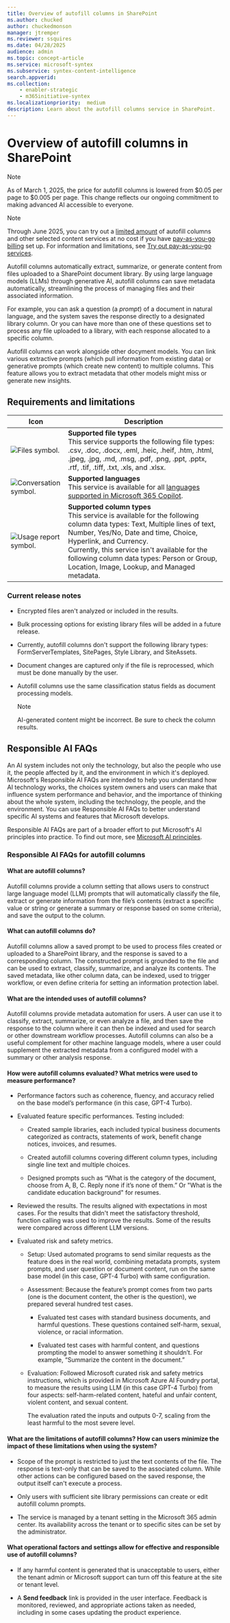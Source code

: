 ```yaml
---
title: Overview of autofill columns in SharePoint
ms.author: chucked
author: chuckedmonson
manager: jtremper
ms.reviewer: ssquires
ms.date: 04/28/2025
audience: admin
ms.topic: concept-article
ms.service: microsoft-syntex
ms.subservice: syntex-content-intelligence
search.appverid: 
ms.collection: 
    - enabler-strategic
    - m365initiative-syntex
ms.localizationpriority:  medium
description: Learn about the autofill columns service in SharePoint.
---
```


# Overview of autofill columns in SharePoint

> [!NOTE]
> As of March 1, 2025, the price for autofill columns is lowered from $0.05 per page to $0.005 per page. This change reflects our ongoing commitment to making advanced AI accessible to everyone.

> [!NOTE]
> Through June 2025, you can try out a [limited amount](promo-syntex.md#monthly-included-capacity) of autofill columns and other selected content services at no cost if you have [pay-as-you-go billing](syntex-azure-billing.md) set up. For information and limitations, see [Try out pay-as-you-go services](promo-syntex.md).

Autofill columns automatically extract, summarize, or generate content from files uploaded to a SharePoint document library. By using large language models (LLMs) through generative AI, autofill columns can save metadata automatically, streamlining the process of managing files and their associated information.

For example, you can ask a question (a *prompt*) of a document in natural language, and the system saves the response directly to a designated library column. Or you can have more than one of these questions set to process any file uploaded to a library, with each response allocated to a specific column.

Autofill columns can work alongside other docyment models. You can link various extractive prompts (which pull information from existing data) or generative prompts (which create new content) to multiple columns. This feature allows you to extract metadata that other models might miss or generate new insights.

## Requirements and limitations

| Icon          | Description   |
| ------------- | ------------- |
| ![Files symbol.](/office/media/icons/files-blue.png)  | **Supported file types** <br>This service supports the following file types: .csv, .doc, .docx, .eml, .heic, .heif, .htm, .html, .jpeg, .jpg, .md, .msg, .pdf, .png, .ppt, .pptx, .rtf, .tif, .tiff, .txt, .xls, and .xlsx. |
| ![Conversation symbol.](/office/media/icons/chat-room-conversation-blue.png)  | **Supported languages** <br>This service is available for all [languages supported in Microsoft 365 Copilot](https://support.microsoft.com/en-us/office/94518d61-644b-4118-9492-617eea4801d8). |
| ![Usage report symbol.](/office/media/icons/usage-report-blue.png)  | **Supported column types** <br>This service is available for the following column data types: Text, Multiple lines of text, Number, Yes/No, Date and time, Choice, Hyperlink, and Currency.<br> Currently, this service isn't available for the following column data types: Person or Group, Location, Image, Lookup, and Managed metadata.|

### Current release notes

- Encrypted files aren't analyzed or included in the results.

- Bulk processing options for existing library files will be added in a future release.

- Currently, autofill columns don't support the following library types: FormServerTemplates, SitePages, Style Library, and SiteAssets.

- Document changes are captured only if the file is reprocessed, which must be done manually by the user.

- Autofill columns use the same classification status fields as document processing models.

    > [!NOTE]
    > AI-generated content might be incorrect. Be sure to check the column results.

## Responsible AI FAQs

An AI system includes not only the technology, but also the people who use it, the people affected by it, and the environment in which it's deployed. Microsoft's Responsible AI FAQs are intended to help you understand how AI technology works, the choices system owners and users can make that influence system performance and behavior, and the importance of thinking about the whole system, including the technology, the people, and the environment. You can use Responsible AI FAQs to better understand specific AI systems and features that Microsoft develops.

Responsible AI FAQs are part of a broader effort to put Microsoft's AI principles into practice. To find out more, see [Microsoft AI principles](https://www.microsoft.com/ai/responsible-ai).

### Responsible AI FAQs for autofill columns

#### What are autofill columns?

Autofill columns provide a column setting that allows users to construct large language model (LLM) prompts that will automatically classify the file, extract or generate information from the file’s contents (extract a specific value or string or generate a summary or response based on some criteria), and save the output to the column.

#### What can autofill columns do?

Autofill columns allow a saved prompt to be used to process files created or uploaded to a SharePoint library, and the response is saved to a corresponding column. The constructed prompt is grounded to the file and can be used to extract, classify, summarize, and analyze its contents. The saved metadata, like other column data, can be indexed, used to trigger workflow, or even define criteria for setting an information protection label.

#### What are the intended uses of autofill columns?

Autofill columns provide metadata automation for users. A user can use it to classify, extract, summarize, or even analyze a file, and then save the response to the column where it can then be indexed and used for search or other downstream workflow processes. Autofill columns can also be a useful complement for other machine language models, where a user could supplement the extracted metadata from a configured model with a summary or other analysis response.

#### How were autofill columns evaluated? What metrics were used to measure performance?

- Performance factors such as coherence, fluency, and accuracy relied on the base model’s performance (in this case, GPT-4 Turbo).

- Evaluated feature specific performances. Testing included:

    - Created sample libraries, each included typical business documents categorized as contracts, statements of work, benefit change notices, invoices, and resumes.

    - Created autofill columns covering different column types, including single line text and multiple choices.

    - Designed prompts such as “What is the category of the document, choose from A, B, C. Reply none if it’s none of them.” Or "What is the candidate education background" for resumes.

- Reviewed the results. The results aligned with expectations in most cases. For the results that didn't meet the satisfactory threshold, function calling was used to improve the results. Some of the results were compared across different LLM versions.

- Evaluated risk and safety metrics.

    - Setup: Used automated programs to send similar requests as the feature does in the real world, combining metadata prompts, system prompts, and user question or document content, run on the same base model (in this case, GPT-4 Turbo) with same configuration.

    - Assessment: Because the feature’s prompt comes from two parts (one is the document content, the other is the question), we prepared several hundred test cases.

        - Evaluated test cases with standard business documents, and harmful questions. These questions contained self-harm, sexual, violence, or racial information.

        - Evaluated test cases with harmful content, and questions prompting the model to answer something it shouldn’t. For example, “Summarize the content in the document.”

    - Evaluation: Followed Microsoft curated risk and safety metrics instructions, which is provided in Microsoft Azure AI Foundry portal, to measure the results using LLM (in this case GPT-4 Turbo) from four aspects: self-harm-related content, hateful and unfair content, violent content, and sexual content.

        The evaluation rated the inputs and outputs 0-7, scaling from the least harmful to the most severe level.

#### What are the limitations of autofill columns? How can users minimize the impact of these limitations when using the system?

- Scope of the prompt is restricted to just the text contents of the file. The response is text-only that can be saved to the associated column. While other actions can be configured based on the saved response, the output itself can't execute a process.

- Only users with sufficient site library permissions can create or edit autofill column prompts.

- The service is managed by a tenant setting in the Microsoft 365 admin center. Its availability across the tenant or to specific sites can be set by the administrator.

#### What operational factors and settings allow for effective and responsible use of autofill columns?

- If any harmful content is generated that is unacceptable to users, either the tenant admin or Microsoft support can turn off this feature at the site or tenant level.

- A **Send feedback** link is provided in the user interface. Feedback is monitored, reviewed, and appropriate actions taken as needed, including in some cases updating the product experience.
